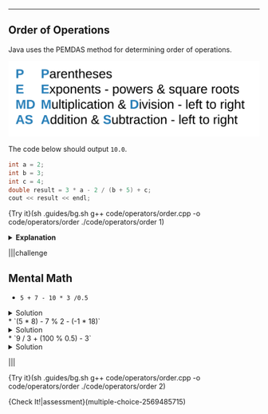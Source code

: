 ---

## Order of Operations

Java uses the PEMDAS method for determining order of operations.

![PEMDAS](.guides/img/pemdas.png)

The code below should output `10.0`.

```c++
int a = 2;
int b = 3;
int c = 4;
double result = 3 * a - 2 / (b + 5) + c;
cout << result << endl;
```

{Try it}(sh .guides/bg.sh g++ code/operators/order.cpp -o code/operators/order ./code/operators/order 1)

<details><summary><b>Explanation</b></summary><ul><li>The first step is to compute `b + 5` (which is `8`) because it is surrounded by parentheses.</li><li>Next, do the multiplication and division going from left to right. `3 * a` is `6`.</li><li>`2` divided by `8` is `0` (remember, the `/` operator returns an `int` when you use two `int`s so `0.25` becomes `0`).</li><li>Next, addition and subtraction from left to right -  `6 - 0` to get `6`.</li><li>Finally, add `6` and `4` together to get `10.0`.</li></ul></details>

|||challenge
## Mental Math
* `5 + 7 - 10 * 3 /0.5`
<details><summary>Solution</summary>-48.0</details>
* `(5 * 8) - 7 % 2 - (-1 * 18)`
<details><summary>Solution</summary>57.0</details>
* `9 / 3 + (100 % 0.5) - 3`
<details><summary>Solution</summary>0.0</details>

|||

{Try it}(sh .guides/bg.sh g++ code/operators/order.cpp -o code/operators/order ./code/operators/order 2)

{Check It!|assessment}(multiple-choice-2569485715)
